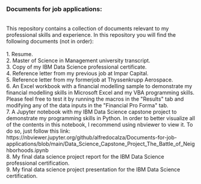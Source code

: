 ### Documents for job applications: <br>
<br>
This repository contains a collection of documents relevant to my professional skills and experience. In this repository you will find the following documents (not in order):<br>
<br>
1. Resume.<br>
2. Master of Science in Management university transcript.<br>
3. Copy of my IBM Data Science professional certificate.<br>
4. Reference letter from my previous job at Impar Capital.<br>
5. Reference letter from my formerjob at Thyssenkrupp Aerospace.<br>
6. An Excel workbook with a financial modelling sample to demonstrate my financial modelling skills in Microsoft Excel and my VBA programming skills. Please feel free to test it by running the macros in the "Results" tab and modifying any of the data inputs in the "Financial Pro Forma" tab.<br>
7. A Jupyter notebook with my IBM Data Science capstone project to demonstrate my programming skills in Python. In order to better visualize all of the contents in this notebook, I recommend using nbviewer to view it. To do so, just follow this link: https://nbviewer.jupyter.org/github/alfredocalza/Documents-for-job-applications/blob/main/Data_Science_Capstone_Project_The_Battle_of_Neighborhoods.ipynb <br>
8. My final data science project report for the IBM Data Science professional certification.<br>
9. My final data science project presentation for the IBM Data Science certification.<br>
